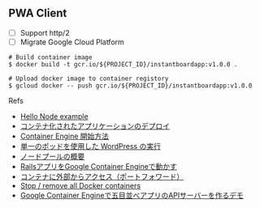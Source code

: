 ## PWA Client

- [ ] Support http/2
- [ ] Migrate Google Cloud Platform

```
# Build container image
$ docker build -t gcr.io/${PROJECT_ID}/instantboardapp:v1.0.0 .

# Upload docker image to container registory
$ gcloud docker -- push gcr.io/${PROJECT_ID}/instantboardapp:v1.0.0
```

Refs
- [Hello Node example](https://github.com/GoogleCloudPlatform/container-engine-samples/tree/master/hellonode)
- [コンテナ化されたアプリケーションのデプロイ](https://cloud.google.com/container-engine/docs/tutorials/hello-node?hl=ja)
- [Container Engine 開始方法](https://cloud.google.com/container-engine/docs/before-you-begin?hl=ja)
- [単一のポッドを使用した WordPress の実行](https://cloud.google.com/container-engine/docs/tutorials/hello-wordpress?hl=ja)
- [ノードプールの概要](https://cloud.google.com/container-engine/docs/node-pools?hl=ja)
- [RailsアプリをGoogle Container Engineで動かす](https://qiita.com/esplo/items/76a1ecaf09843c49cfaf#docker-image%E3%81%AEpush)
- [コンテナに外部からアクセス（ポートフォワード）](https://qiita.com/tifa2chan/items/a58e34019d4f10097a4d)
- [Stop / remove all Docker containers](https://coderwall.com/p/ewk0mq/stop-remove-all-docker-containers)
- [Google Container Engineで五目並べアプリのAPIサーバーを作るデモ](http://enakai00.hatenablog.com/entry/2016/08/10/152334)
